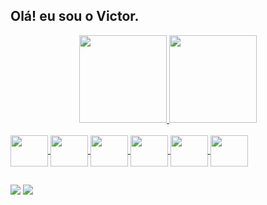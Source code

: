 ## Olá! eu sou o Victor.

<div align="center">
<a href="https://github.com/VictorLimaSantos">
<img height="140em" src="https://github-readme-stats.vercel.app/api?username=VictorLimaSantos&show_icons=true&theme=dark&include_all_commits=true&count_private=true"/>
<img height="140em" src="https://github-readme-stats.vercel.app/api/top-langs/?username=VictorLimaSantos&layout=compact&langs_count=7&theme=dark"/>
</div>

<div style="display: inline_block"><br>
  <img align="center" height="50" width="60" src="https://cdn.jsdelivr.net/gh/devicons/devicon/icons/python/python-original-wordmark.svg">
  <img align="center" height="50" width="60" src="https://cdn.jsdelivr.net/gh/devicons/devicon/icons/html5/html5-original-wordmark.svg">
  <img align="center" height="50" width="60" src="https://cdn.jsdelivr.net/gh/devicons/devicon/icons/css3/css3-original-wordmark.svg">
  <img align="center" height="50" width="60" src="https://cdn.jsdelivr.net/gh/devicons/devicon/icons/javascript/javascript-original.svg">
  <img align="center" height="50" width="60" src="https://cdn.jsdelivr.net/gh/devicons/devicon/icons/c/c-line.svg">
  <img align="center" height="50" width="60" src="https://cdn.jsdelivr.net/gh/devicons/devicon/icons/mysql/mysql-original-wordmark.svg">
</div>

##

<div>
  <a href="https://www.linkedin.com/in/victor-l-818901115/" target="_blank"><img src="https://img.shields.io/badge/-LinkedIn-%230077B5?style=for-the-badge&logo=linkedin&logoColor=white" target="_blank"></a>
  <a href = "mailto:victorlimasantos.dev@gmail.com"><img src="https://img.shields.io/badge/-Gmail-%23333?style=for-the-badge&logo=gmail&logoColor=white" target="_blank"></a>
